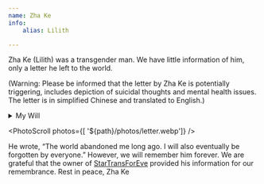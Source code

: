 ```yaml
---
name: Zha Ke
info:
    alias: Lilith

---
```


Zha Ke (Lilith) was a transgender man. We have little information of him, only a letter he left to the world. 

(Warning: Please be informed that the letter by Zha Ke is potentially triggering, includes depiction of suicidal thoughts and mental health issues. The letter is in simplified Chinese and translated to English.)

<details>
<summary>My Will</summary>
> I have been continuously harrassed by people online for two years because my inability to adapt to society and stupidity.
> I had been doxxed by both people online and in the real world; the police wasn't able to do much.
> I have mental health issues like borderline personality disorder, bipolar disorder type 2, severe anxiety, PTSD.
> Maybe it's because of my own personality problems, which might stemmed from my mental health issues.
> I cannot take care of myself nor do I have enough money.
> For a long time, I've been tortured by suicial thoughts.
> Therefore, here is my will:
>
> 1.  I wish my parents won't damage my stuff.
> 2.  I wish my remains would be sent into the sea.
> 3.  I wish all my online presence be erased.
> 4.  I wish there's no funeral.
> 5.  My suicide isn't because of other people.
> 6.  I wish my haters refrain from hating me after my death.
>
> Works like *Suicide Room* and *No Longer Human* expresses the sentiment of the pain of living.
> I don't wish to become a secular person like Lucien in *Kill Your Darlings*.
> I wished to live freely like Sid Vicious from the band *Sex Pistols*, but I know the pain he holds deep inside and the sufferings he had experienced.
> I know I cannot become someone like him.
> Although these may sound a little chunibyo, I'm not going to keep those thoughts all to myself anymore.
>
> People come and go and few ended up friends with me.
> Thinking of all those who had left, how many of them were actually nice to me?
> Yet I kept thinking about their wellbeing, even me myself is starting to think there's something wrong with me.
> Even if I die and see them in the afterlife, they might not be nice to me.
> Yet I keep thinking about them.
>
> I feel extreme pain just from living.
> I know I'm turning numb, but sometimes my heart beats faster anyway, reminding me I'm easily agitated.
> Maybe I have already lost the ability to love. I might never love anyone ever again.
> This is my own fault and my own problem.
> I know people love me and care about me but I can't feel it.
>
> What I can't gain is what I can't gain no matter how much I work for it.
> Maybe I'm actually flawed as a human.
> Why do I keep loving people I shouldn't?
> Why can't I keep it to myself?
>
> Maybe I won't gain true love. Maybe I won't even be able to maintain any long-term relationships.
> I will spend my days in emptiness without feeling the vibrance of life.
> I will suffer in the eternity of being burdened by my sins.
>
> Before, when people told me nicely the importance of studying, I thought they were trying to tell me to off myself asap.
> I know they're trying to tell me to accept reality, but I couldn't accept it until now.
> I should set aside my ambitions and accept the crumbling reality.
>
> I'm a piece of trash and everytime I listen to sad songs I feel a bit moved.
> Yet I don't even have the ability to continuously feel sad anymore.
> I cannot do anything well.
> I even lost the right to be sad.
>
> To think a person would feel extreme loneliness in a crowd of billions.
> To think a person would be overcome by suicial thoughts yet no one saw a sign.
> What kind of society is this?
> That's not a society; it's a lair of beasts.
>
> — *On Suicide* Bocher
>
> My future plans are nothing but suicide.
> Suicide has always been the least difficult option.
> Only suicide can release me from my suffering.
> Remember we lived under one sky.
> Remember you are not alone when we separate.
>
> December 13th, 2021 to April 6th 2023
> — Zha Ke
>
> The world abandoned me long ago.
> I'll be forgotten by everyone eventually.
</details>

<PhotoScroll photos={[ '${path}/photos/letter.webp']} />

He wrote, “The world abandoned me long ago. I will also eventually be forgotten by everyone.” However, we will remember him forever. We are grateful that the owner of [StarTransForEve](https://startransforeve.com/) provided his information for our remembrance.
Rest in peace, Zha Ke
